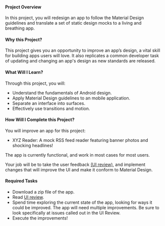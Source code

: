 #### Project Overview
In this project, you will redesign an app to follow the Material Design guidelines and translate a set of static design mocks to a living and breathing app.

#### Why this Project?
This project gives you an opportunity to improve an app’s design, a vital skill for building apps users will love. It also replicates a common developer task of updating and changing an app's design as new standards are released.

#### What Will I Learn?
Through this project, you will:
* Understand the fundamentals of Android design.
* Apply Material Design guidelines to an mobile application.
* Separate an interface into surfaces.
* Effectively use transitions and motion.

#### How Will I Complete this Project?
You will improve an app for this project:
* XYZ Reader: A mock RSS feed reader featuring banner photos and shocking headlines!

The app is currently functional, and work in most cases for most users.

Your job will be to take the user feedback [(UI review)](user_feedback.md), and implement changes that will improve the UI and make it conform to Material Design.

#### Required Tasks
* Download a zip file of the app.
* Read [UI review](user_feedback.md).
* Spend time exploring the current state of the app, looking for ways it could be improved. The app will need multiple improvements. Be sure to look specifically at issues called out in the UI Review.
* Execute the improvements!
